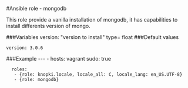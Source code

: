 #Ansible role - mongodb

This role provide a vanilla installation of mongodb, it has capabilities to install differents
version of mongo.

###Variables
	version: "version to install" type= float
###Default values

	version: 3.0.6
###Example
	---
	- hosts: vagrant
  	  sudo: true


	  roles:
	   - {role: knopki.locale, locale_all: C, locale_lang: en_US.UTF-8}
	   - {role: mongodb}


